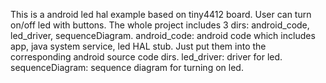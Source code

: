 This is a android led hal example based on tiny4412 board.
User can turn on/off led with buttons.
The whole project includes 3 dirs: android_code, led_driver, sequenceDiagram.
android_code: android code which includes app, java system service, led HAL stub.
Just put them into the corresponding android source code dirs.
led_driver: driver for led.
sequenceDiagram: sequence diagram for turning on led.
